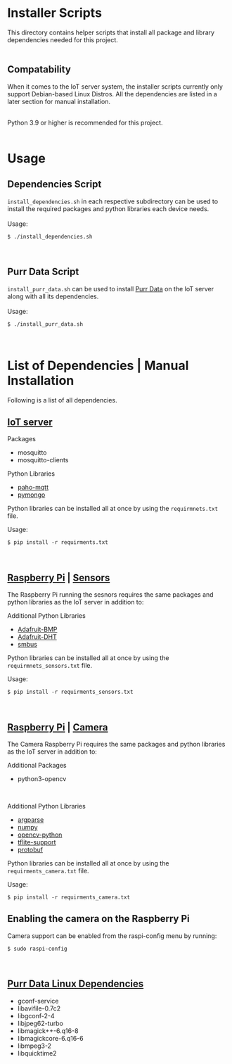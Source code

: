 # Installer Scripts

This directory contains helper scripts that install all package and library dependencies needed for this project.<br/><br/>

## Compatability
When it comes to the IoT server system, the installer scripts currently only support Debian-based Linux Distros. All the dependencies are listed in a later section for manual installation.<br/><br/>

Python 3.9 or higher is recommended for this project.<br/><br/>

# Usage
## Dependencies Script
`install_dependencies.sh` in each respective subdirectory can be used to install the required packages and python libraries each device needs.<br/><br/>
Usage:
```shell
$ ./install_dependencies.sh
```
<br/>

## Purr Data Script
`install_purr_data.sh` can be used to install <a href="https://agraef.github.io/purr-data/">Purr Data</a> on the IoT server along with all its dependencies.<br/><br/>
Usage:
```shell
$ ./install_purr_data.sh
```
<br/>

# List of Dependencies | Manual Installation
Following is a list of all dependencies.
<br/>

## <u>IoT server</u>

Packages  
* mosquitto
* mosquitto-clients

Python Libraries
* <a href="https://pypi.org/project/paho-mqtt/">paho-mqtt</a>
* <a href="https://pypi.org/project/pymongo/">pymongo</a>

Python libraries can be installed all at once by using the `requirmnets.txt` file.

Usage:
```shell
$ pip install -r requirments.txt
```
<br/>

## <u>Raspberry Pi</u> | <u>Sensors</u>
The Raspberry Pi running the sesnors requires the same packages and python libraries as the IoT server in addition to:
<br/>

Additional Python Libraries
* <a href="https://pypi.org/project/Adafruit-BMP/">Adafruit-BMP</a>
* <a href="https://pypi.org/project/Adafruit-DHT/">Adafruit-DHT</a>
* <a href="https://pypi.org/project/smbus/">smbus</a>

Python libraries can be installed all at once by using the `requirmnets_sensors.txt` file.

Usage:
```shell
$ pip install -r requirments_sensors.txt
```
<br/>

## <u>Raspberry Pi</u> | <u>Camera</u>
The Camera Raspberry Pi requires the same packages and python libraries as the IoT server in addition to:
<br/>

Additional Packages
* python3-opencv

<br/>

Additional Python Libraries
* <a href="https://pypi.org/project/argparse/">argparse</a>
* <a href="https://pypi.org/project/numpy/">numpy</a>
* <a href="https://pypi.org/project/opencv-python/">opencv-python</a>
* <a href="https://pypi.org/project/tflite-support/">tflite-support</a>
* <a href="https://pypi.org/project/protobuf/">protobuf</a>

Python libraries can be installed all at once by using the `requirments_camera.txt` file.

Usage:
```shell
$ pip install -r requirments_camera.txt
```

## Enabling the camera on the Raspberry Pi
Camera support can be enabled from the raspi-config menu by running:

```shell
$ sudo raspi-config
```

<br/>

## <u>Purr Data Linux Dependencies</u>
* gconf-service
* libavifile-0.7c2
* libgconf-2-4
* libjpeg62-turbo
* libmagick++-6.q16-8
* libmagickcore-6.q16-6
* libmpeg3-2
* libquicktime2
